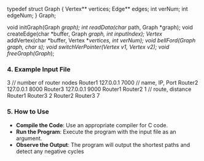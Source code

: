 
typedef struct Graph {
    Vertex** vertices;
    Edge** edges;
    int verNum;
    int edgeNum;
} Graph;

void initGraph(Graph *graph);
int readData(char* path, Graph *graph);
void createEdge(char *buffer, Graph *graph, int inputIndex);
Vertex* addVertex(char *buffer, Vertex **vertices, int verNum);
void bellFord(Graph *graph, char *s);
void switchVerPointer(Vertex* v1, Vertex* v2);
void freeGraph(Graph*);

### 4. Example Input File

3 // number of router nodes
Router1 127.0.0.1 7000 // name, IP, Port
Router2 127.0.0.1 8000
Router3 127.0.0.1 9000
Router1 Router2 1 // route, distance
Router1 Router3 2
Router2 Router3 7

### 5. How to Use
- **Compile the Code**: Use an appropriate compiler for C code.
- **Run the Program**: Execute the program with the input file as an argument.
- **Observe the Output**: The program will output the shortest paths and detect any negative cycles
